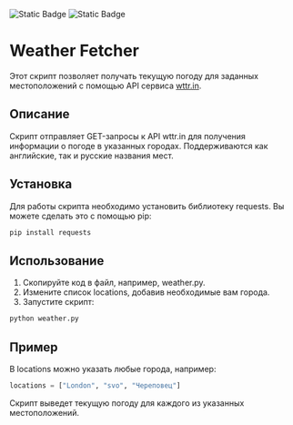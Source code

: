 ![Static Badge](https://img.shields.io/badge/python-3.13.0-brightgreen)
![Static Badge](https://img.shields.io/badge/requests-2.32.3-brightgreen)

# Weather Fetcher
Этот скрипт позволяет получать текущую погоду для заданных местоположений с помощью API сервиса [wttr.in](https://wttr.in).

## Описание

Скрипт отправляет GET-запросы к API wttr.in для получения информации о погоде в указанных городах. Поддерживаются как английские, так и русские названия мест.

## Установка

Для работы скрипта необходимо установить библиотеку requests. Вы можете сделать это с помощью pip:

```bash
pip install requests
```
## Использование

1. Скопируйте код в файл, например, weather.py.
2. Измените список locations, добавив необходимые вам города.
3. Запустите скрипт:

```bash
python weather.py
```
## Пример

В locations можно указать любые города, например:

```python
locations = ["London", "svo", "Череповец"]
```
Скрипт выведет текущую погоду для каждого из указанных местоположений.
